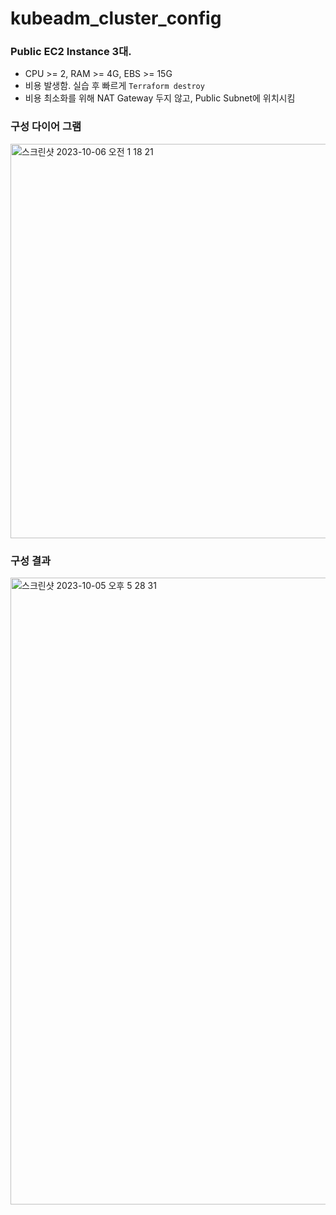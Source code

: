 # kubeadm_cluster_config

### Public EC2 Instance 3대.
* CPU >= 2, RAM >= 4G, EBS >= 15G
* 비용 발생함. 실습 후 빠르게 ```Terraform destroy```
* 비용 최소화를 위해 NAT Gateway 두지 않고, Public Subnet에 위치시킴


### 구성 다이어 그램
<img width="631" alt="스크린샷 2023-10-06 오전 1 18 21" src="https://github.com/heungbot/kubeadm_cluster_config/assets/97264115/0989f3fb-e37f-4705-8c1f-0d8379bdd7d5">

### 구성 결과
<img width="1003" alt="스크린샷 2023-10-05 오후 5 28 31" src="https://github.com/heungbot/kubeadm_cluster_config/assets/97264115/d2ea4f51-af4d-470c-9520-7784e1429a92">
